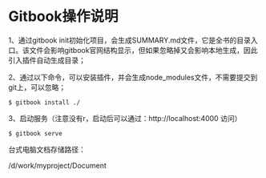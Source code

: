 # Gitbook操作说明

1、通过gitbook init初始化项目，会生成SUMMARY.md文件，它是全书的目录入口。该文件会影响gitbook官网结构显示，但如果忽略掉又会影响本地生成，因此引入插件自动生成目录；

2、通过以下命令，可以安装插件，并会生成node_modules文件，不需要提交到git上，可以忽略；

```shell
$ gitbook install ./
```

3、启动服务（注意没有r，启动后可以通过：http://localhost:4000 访问）

``` shell
$ gitbook serve
```



台式电脑文档存储路径：

/d/work/myproject/Document




